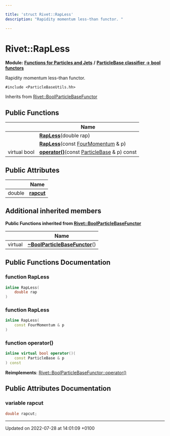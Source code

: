 ```yaml
---

title: 'struct Rivet::RapLess'
description: "Rapidity momentum less-than functor. "

---
```


# Rivet::RapLess

**Module:** **[Functions for Particles and Jets](http://example.org/modules/group__particlebaseutils/)** **/** **[ParticleBase classifier -> bool functors](http://example.org/modules/group__particlebasetutils__pb2bool/)**



Rapidity momentum less-than functor. 


`#include <ParticleBaseUtils.hh>`

Inherits from [Rivet::BoolParticleBaseFunctor](http://example.org/classes/structrivet_1_1boolparticlebasefunctor/)

## Public Functions

|                | Name           |
| -------------- | -------------- |
| | **[RapLess](http://example.org/modules/group__particlebaseutils/#function-rapless)**(double rap) |
| | **[RapLess](http://example.org/modules/group__particlebaseutils/#function-rapless)**(const <a href="http://example.org/classes/classrivet_1_1fourmomentum/">FourMomentum</a> & p) |
| virtual bool | **[operator()](http://example.org/modules/group__particlebaseutils/#function-operator())**(const <a href="http://example.org/classes/classrivet_1_1particlebase/">ParticleBase</a> & p) const |

## Public Attributes

|                | Name           |
| -------------- | -------------- |
| double | **[rapcut](http://example.org/modules/group__particlebaseutils/#variable-rapcut)**  |

## Additional inherited members

**Public Functions inherited from [Rivet::BoolParticleBaseFunctor](http://example.org/classes/structrivet_1_1boolparticlebasefunctor/)**

|                | Name           |
| -------------- | -------------- |
| virtual | **[~BoolParticleBaseFunctor](http://example.org/modules/group__particlebaseutils/#function-~boolparticlebasefunctor)**() |


## Public Functions Documentation

### function RapLess

```cpp
inline RapLess(
    double rap
)
```


### function RapLess

```cpp
inline RapLess(
    const FourMomentum & p
)
```


### function operator()

```cpp
inline virtual bool operator()(
    const ParticleBase & p
) const
```


**Reimplements**: [Rivet::BoolParticleBaseFunctor::operator()](http://example.org/modules/group__particlebaseutils/#function-operator())


## Public Attributes Documentation

### variable rapcut

```cpp
double rapcut;
```


-------------------------------

Updated on 2022-07-28 at 14:01:09 +0100
